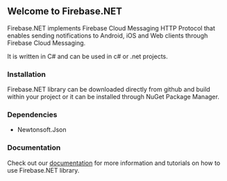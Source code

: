 ## Welcome to Firebase.NET

Firebase.NET implements Firebase Cloud Messaging HTTP Protocol that enables sending notifications to Android, iOS and Web clients through Firebase Cloud Messaging.

It is written in C# and can be used in c# or .net projects.

### Installation

Firebase.NET library can be downloaded directly from github and build within your project or it can be installed through NuGet Package Manager.

### Dependencies
* Newtonsoft.Json

### Documentation

Check out our [documentation](https://urimkurtishi.github.io/Firebase.NET/) for more information and tutorials on how to use Firebase.NET library.

